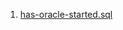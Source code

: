 1. [has-oracle-started.sql](https://github.com/plmwong/docker-oracle-xe-11g-soa/blob/master/has-oracle-started.sql)